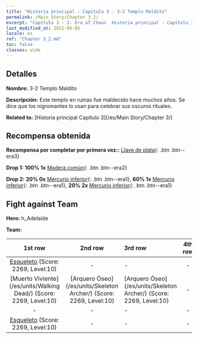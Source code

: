 ```yaml
---
title: "Historia principal - Capítulo 3 - 3-2 Templo Maldito"
permalink: /Main Story/Chapter 3_2/
excerpt: "Capítulo 3 - 2. Era of Chaos  Historia principal - Capítulo 3_2. 3-2 Templo Maldito"
last_modified_at: 2021-05-05
locale: es
ref: "Chapter 3_2.md"
toc: false
classes: wide
---
```


## Detalles

 **Nombre:** 3-2 Templo Maldito

 **Descripción:** Este templo en ruinas fue maldecido hace muchos años. Se dice que los nigromantes lo usan para celebrar sus oscuros rituales.

 **Related to:** [Historia principal Capítulo 3](/es/Main Story/Chapter 3/)

## Recompensa obtenida

 **Recompensa por completar por primera vez::** [Llave de plata](/ItemsES/con_693/){: .btn .btn--era3}

 **Drop 1:** **100% 1x** [Madera común](/ItemsES/mat_7/){: .btn .btn--era2}

 **Drop 2:** **20% 0x** [Mercurio inferior](/ItemsES/mat_2/){: .btn .btn--era1}, **60% 1x** [Mercurio inferior](/ItemsES/mat_2/){: .btn .btn--era1}, **20% 2x** [Mercurio inferior](/ItemsES/mat_2/){: .btn .btn--era1}


## Fight against Team
 **Hero:** h_Adelaide

 **Team:**


  | 1st row | 2nd row | 3rd row | 4th row |
  |:----:|:----:|:----|:----:|
  | [Esqueleto](/es/units/Skeleton/) (Score: 2269, Level:10)  | - | - | - |
  | [Muerto Viviente](/es/units/Walking Dead/) (Score: 2269, Level:10)  | [Arquero Óseo](/es/units/Skeleton Archer/) (Score: 2269, Level:10)  | [Arquero Óseo](/es/units/Skeleton Archer/) (Score: 2269, Level:10)  | - |
  | - | - | - | - |
  | [Esqueleto](/es/units/Skeleton/) (Score: 2269, Level:10)  | - | - | - |


